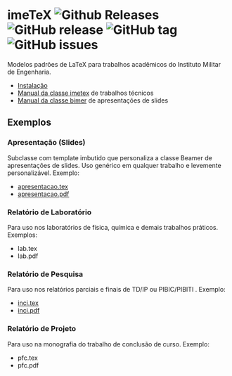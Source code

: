 ﻿# imeTeX ![Github Releases](https://img.shields.io/github/downloads/IME-SE8/imeTeX/latest/total.svg) ![GitHub release](https://img.shields.io/github/release/IME-SE8/imeTeX.svg) ![GitHub tag](https://img.shields.io/github/tag/IME-SE8/imeTeX.svg) ![GitHub issues](https://img.shields.io/github/issues/IME-SE8/imeTeX.svg)

Modelos padrões de LaTeX para trabalhos acadêmicos do Instituto Militar de Engenharia.

 * [Instalação](https://github.com/IME-SE8/imeTeX/wiki/Instala%C3%A7%C3%A3o)
 * [Manual da classe imetex]() de trabalhos técnicos
 * [Manual da classe bimer]() de apresentações de slides

## Exemplos
### Apresentação (Slides)
Subclasse com template imbutido que personaliza a classe Beamer de apresentações de slides. Uso genérico em qualquer trabalho e levemente personalizável. Exemplo:
 * [apresentacao.tex](https://github.com/IME-SE8/imeTeX/blob/master/doc/latex/imetex/examples/apresentacao.tex)
 * [apresentacao.pdf](https://github.com/IME-SE8/imeTeX/blob/master/doc/latex/imetex/examples/apresentacao.pdf)

### Relatório de Laboratório
Para uso nos laboratórios de física, química e demais trabalhos práticos. Exemplos:
 * lab.tex
 * lab.pdf

### Relatório de Pesquisa
Para uso nos relatórios parciais e finais de TD/IP ou PIBIC/PIBITI . Exemplo:
 * [inci.tex](https://github.com/IME-SE8/imeTeX/blob/master/doc/latex/imetex/examples/inci.tex)
 * [inci.pdf](https://github.com/IME-SE8/imeTeX/blob/master/doc/latex/imetex/examples/inci.pdf)

### Relatório de Projeto
Para uso na monografia do trabalho de conclusão de curso. Exemplo:
 * pfc.tex
 * pfc.pdf
